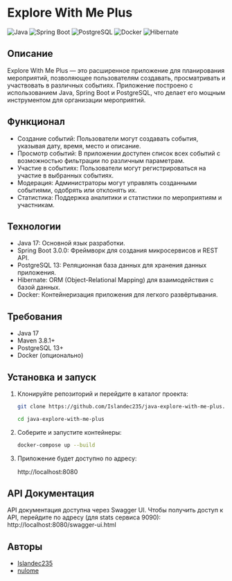 # Explore With Me Plus

![Java](https://img.shields.io/badge/Java-17-blue)
![Spring Boot](https://img.shields.io/badge/Spring%20Boot-3.0.0-brightgreen)
![PostgreSQL](https://img.shields.io/badge/PostgreSQL-13-blue)
![Docker](https://img.shields.io/badge/Docker-20.10.17-blue)
![Hibernate](https://img.shields.io/badge/Hibernate-5.6.9-blue)

## Описание

Explore With Me Plus — это расширенное приложение для планирования мероприятий, позволяющее пользователям создавать, просматривать и участвовать в различных событиях. Приложение построено с использованием Java, Spring Boot и PostgreSQL, что делает его мощным инструментом для организации мероприятий.

## Функционал

- Создание событий: Пользователи могут создавать события, указывая дату, время, место и описание.
- Просмотр событий: В приложении доступен список всех событий с возможностью фильтрации по различным параметрам.
- Участие в событиях: Пользователи могут регистрироваться на участие в выбранных событиях.
- Модерация: Администраторы могут управлять созданными событиями, одобрять или отклонять их.
- Статистика: Поддержка аналитики и статистики по мероприятиям и участникам.

## Технологии

- Java 17: Основной язык разработки.
- Spring Boot 3.0.0: Фреймворк для создания микросервисов и REST API.
- PostgreSQL 13: Реляционная база данных для хранения данных приложения.
- Hibernate: ORM (Object-Relational Mapping) для взаимодействия с базой данных.
- Docker: Контейнеризация приложения для легкого развёртывания.

## Требования

- Java 17
- Maven 3.8.1+
- PostgreSQL 13+
- Docker (опционально)

## Установка и запуск

1. Клонируйте репозиторий и перейдите в каталог проекта:
   ```bash
   git clone https://github.com/Islandec235/java-explore-with-me-plus.git
   ```

   ```bash
   cd java-explore-with-me-plus
   ```

3. Соберите и запустите контейнеры:
   ```bash
   docker-compose up --build
    ```
4. Приложение будет доступно по адресу:
  
   http://localhost:8080
   
## API Документация

API документация доступна через Swagger UI. Чтобы получить доступ к API, перейдите по адресу (для stats сервиса 9090):
http://localhost:8080/swagger-ui.html

## Авторы
- [Islandec235](https://github.com/Islandec235)
- [nulome](https://github.com/nulome)
